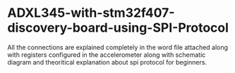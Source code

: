 # ADXL345-with-stm32f407-discovery-board-using-SPI-Protocol
All the connections are explained completely in the word file attached along with registers configured in the accelerometer along with schematic diagram and theoritical explanation about spi protocol for beginners.
